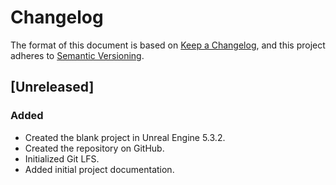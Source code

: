 # Changelog

The format of this document is based on [Keep a Changelog](https://keepachangelog.com/en/1.0.0/),
and this project adheres to [Semantic Versioning](https://semver.org/spec/v2.0.0.html).

## [Unreleased]

### Added

- Created the blank project in Unreal Engine 5.3.2.
- Created the repository on GitHub.
- Initialized Git LFS.
- Added initial project documentation.